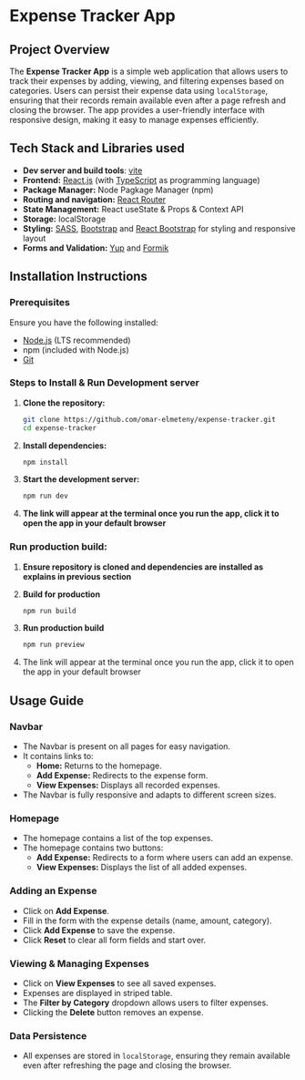 # Expense Tracker App

## Project Overview
The **Expense Tracker App** is a simple web application that allows users to track their expenses by adding, viewing, and filtering expenses based on categories. Users can persist their expense data using `localStorage`, ensuring that their records remain available even after a page refresh and closing the browser. The app provides a user-friendly interface with responsive design, making it easy to manage expenses efficiently.

## Tech Stack and Libraries used
- **Dev server and build tools**: [vite](https://vite.dev/)
- **Frontend:** [React.js](https://react.dev/) (with [TypeScript](https://www.typescriptlang.org/) as programming language)
- **Package Manager:** Node Pagkage Manager (npm)
- **Routing and navigation:** [React Router](https://reactrouter.com/)
- **State Management:** React useState & Props & Context API
- **Storage:** localStorage
- **Styling:** [SASS](https://sass-lang.com/), [Bootstrap](https://getbootstrap.com/) and [React Bootstrap](https://react-bootstrap.netlify.app/) for styling and responsive layout
- **Forms and Validation:** [Yup](https://www.npmjs.com/package/yup) and [Formik](https://formik.org/)

## Installation Instructions
### Prerequisites
Ensure you have the following installed:
- [Node.js](https://nodejs.org/) (LTS recommended)
- npm (included with Node.js)
- [Git](https://git-scm.com/)

### Steps to Install & Run Development server
1. **Clone the repository:**
   ```sh
   git clone https://github.com/omar-elmeteny/expense-tracker.git
   cd expense-tracker
   ```
2. **Install dependencies:**
   ```sh
   npm install
   ```
3. **Start the development server:**
   ```sh
   npm run dev
   ```
4. **The link will appear at the terminal once you run the app, click it to open the app in your default browser**

### Run production build:

1. **Ensure repository is cloned and dependencies are installed as explains in previous section**

2. **Build for production**
   ```sh
   npm run build
   ```

3. **Run production build**
   ```sh
   npm run preview
   ```

4. The link will appear at the terminal once you run the app, click it to open the app in your default browser

## Usage Guide
### Navbar
- The Navbar is present on all pages for easy navigation.
- It contains links to:
  - **Home:** Returns to the homepage.
  - **Add Expense:** Redirects to the expense form.
  - **View Expenses:** Displays all recorded expenses.
- The Navbar is fully responsive and adapts to different screen sizes.

### Homepage
- The homepage contains a list of the top expenses.
- The homepage contains two buttons:
  - **Add Expense:** Redirects to a form where users can add an expense.
  - **View Expenses:** Displays the list of all added expenses.

### Adding an Expense
- Click on **Add Expense**.
- Fill in the form with the expense details (name, amount, category).
- Click **Add Expense** to save the expense.
- Click **Reset** to clear all form fields and start over.

### Viewing & Managing Expenses
- Click on **View Expenses** to see all saved expenses.
- Expenses are displayed in striped table.
- The **Filter by Category** dropdown allows users to filter expenses.
- Clicking the **Delete** button removes an expense.

### Data Persistence
- All expenses are stored in `localStorage`, ensuring they remain available even after refreshing the page and closing the browser.



